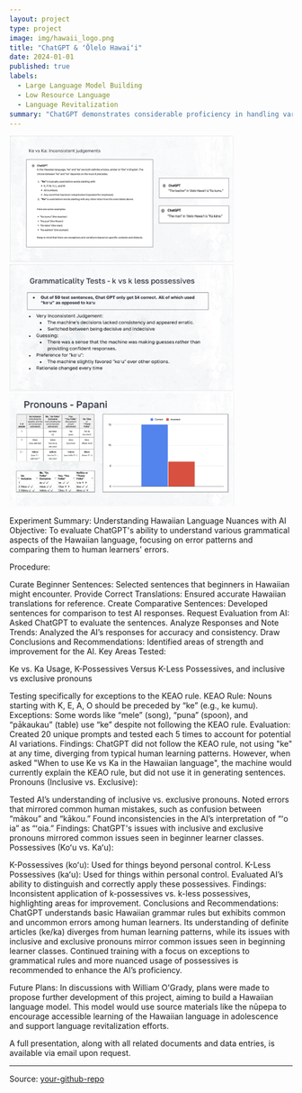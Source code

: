 ```yaml
---
layout: project
type: project
image: img/hawaii_logo.png
title: "ChatGPT & ʻŌlelo Hawaiʻi"
date: 2024-01-01
published: true
labels:
  - Large Language Model Building
  - Low Resource Language
  - Language Revitalization
summary: "ChatGPT demonstrates considerable proficiency in handling various languages; however, I chose to focus on the Hawaiian language due to noticeable deficiencies in its responses. This study utilized beginner Hawaiian material from 'Ka Lei Haʻaheo' to assess the model's proficiency with simple sentences, using language translation and grammaticality judgments for evaluation. Key questions included identifying common errors, comparing them to typical learner mistakes, and understanding patterns or trends in these errors. The findings highlighted how these errors mirror and contrast human learning patterns, providing insights into improving AI-generated Hawaiian language content. Future steps involve using Hawaiian language newspapers to build and inform a model that aids in language revitalization and enhances AIʻs Hawaiian language capabilities for the purpose of education."
---
```



<div class="text-center p-4">
  <img width="400px" src="../img/ke.png" class="img-thumbnail">
  <img width="400px" src="../img/kau.png" class="img-thumbnail">
  <img width="400px" src="../img/papani.png" class="img-thumbnail">
</div>

Experiment Summary: Understanding Hawaiian Language Nuances with AI
Objective:
To evaluate ChatGPT's ability to understand various grammatical aspects of the Hawaiian language, focusing on error patterns and comparing them to human learners' errors.

Procedure:

Curate Beginner Sentences: Selected sentences that beginners in Hawaiian might encounter.
Provide Correct Translations: Ensured accurate Hawaiian translations for reference.
Create Comparative Sentences: Developed sentences for comparison to test AI responses.
Request Evaluation from AI: Asked ChatGPT to evaluate the sentences.
Analyze Responses and Note Trends: Analyzed the AI’s responses for accuracy and consistency.
Draw Conclusions and Recommendations: Identified areas of strength and improvement for the AI.
Key Areas Tested:

Ke vs. Ka Usage, K-Possessives Versus K-Less Possessives, and inclusive vs exclusive pronouns

Testing specifically for exceptions to the KEAO rule. KEAO Rule: Nouns starting with K, E, A, O should be preceded by “ke” (e.g., ke kumu). Exceptions: Some words like “mele” (song), “puna” (spoon), and “pākaukau” (table) use “ke” despite not following the KEAO rule.
Evaluation: Created 20 unique prompts and tested each 5 times to account for potential AI variations.
Findings: ChatGPT did not follow the KEAO rule, not using "ke" at any time, diverging from typical human learning patterns. However, when asked "When to use Ke vs Ka in the Hawaiian language", the machine would currently explain the KEAO rule, but did not use it in generating sentences.
Pronouns (Inclusive vs. Exclusive):

Tested AI’s understanding of inclusive vs. exclusive pronouns.
Noted errors that mirrored common human mistakes, such as confusion between “mākou” and “kākou.”
Found inconsistencies in the AI’s interpretation of “ʻo ia” as “ʻoia.”
Findings: ChatGPT's issues with inclusive and exclusive pronouns mirrored common issues seen in beginner learner classes.
Possessives (Koʻu vs. Kaʻu):

K-Possessives (koʻu): Used for things beyond personal control.
K-Less Possessives (kaʻu): Used for things within personal control.
Evaluated AI’s ability to distinguish and correctly apply these possessives.
Findings: Inconsistent application of k-possessives vs. k-less possessives, highlighting areas for improvement.
Conclusions and Recommendations:
ChatGPT understands basic Hawaiian grammar rules but exhibits common and uncommon errors among human learners. Its understanding of definite articles (ke/ka) diverges from human learning patterns, while its issues with inclusive and exclusive pronouns mirror common issues seen in beginning learner classes. Continued training with a focus on exceptions to grammatical rules and more nuanced usage of possessives is recommended to enhance the AI’s proficiency.

Future Plans:
In discussions with William O'Grady, plans were made to propose further development of this project, aiming to build a Hawaiian language model. This model would use source materials like the nūpepa to encourage accessible learning of the Hawaiian language in adolescence and support language revitalization efforts.

A full presentation, along with all related documents and data entries, is available via email upon request.

<hr>

Source: <a href="https://github.com/your-github-repo"><i class="large github icon"></i>your-github-repo</a>
